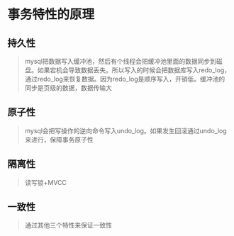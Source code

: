 # 事务特性的原理

## 持久性

> mysql把数据写入缓冲池，然后有个线程会把缓冲池里面的数据同步到磁盘。如果宕机会导致数据丢失。所以写入的时候会把数据库写入redo\_log，通过redo\_log来恢复数据。因为redo\_log是顺序写入，开销低。缓冲池的同步是页级的数据，数据传输大

## 原子性

> mysql会把写操作的逆向命令写入undo\_log。如果发生回滚通过undo\_log来进行，保障事务原子性

## 隔离性

> 读写锁+MVCC

## 一致性

> 通过其他三个特性来保证一致性



